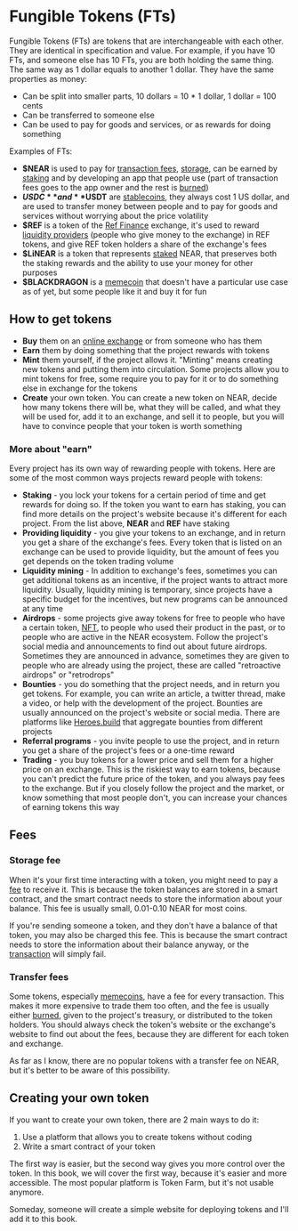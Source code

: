 # Fungible Tokens (FTs)

Fungible Tokens (FTs) are tokens that are interchangeable with each other. They
are identical in specification and value. For example, if you have 10 FTs, and someone
else has 10 FTs, you are both holding the same thing. The same way as 1 dollar equals
to another 1 dollar. They have the same properties as money:

- Can be split into smaller parts, 10 dollars = 10 * 1 dollar, 1 dollar = 100 cents
- Can be transferred to someone else
- Can be used to pay for goods and services, or as rewards for doing something

Examples of FTs:

- **$NEAR** is used to pay for [transaction fees](../lvl4/transactions.md#gas-fees),
  [storage](../lvl4/account-model/storage.mddel/storage.md), can be earned by [staking](../lvl2/staking.md) and
  by developing an app that people use (part of transaction fees goes to the app owner
  and the rest is [burned](../lvl3/burning.md))
- **$USDC** and **$USDT** are [stablecoins](../lvl2/stablecoins.md), they always cost
  1 US dollar, and are used to transfer money between people and to pay for goods and
  services without worrying about the price volatility
- **$REF** is a token of the [Ref Finance](../lvl2/exchanging-tokens-ref.md) exchange,
  it's used to reward [liquidity providers](../lvl4/providing-liquidity-ref.md) (people who give money to the exchange)
  in REF tokens, and give REF token holders a share of the exchange's fees
- **$LiNEAR** is a token that represents [staked](../lvl2/staking.md#liquid-staking) NEAR,
  that preserves both the staking rewards and the ability to use your money for other
  purposes
- **$BLACKDRAGON** is a [memecoin](../lvl3/memecoins.md) that doesn't have a particular
  use case as of yet, but some people like it and buy it for fun

## How to get tokens

- **Buy** them on an [online exchange](../lvl2/exchanging-tokens-ref.md) or from someone
  who has them
- **Earn** them by doing something that the project rewards with tokens
- **Mint** them yourself, if the project allows it. "Minting" means creating new tokens
  and putting them into circulation. Some projects allow you to mint tokens for free,
  some require you to pay for it or to do something else in exchange for the tokens
- **Create** your own token. You can create a new token on NEAR, decide how many
  tokens there will be, what they will be called, and what they will be used for,
  add it to an exchange, and sell it to people, but you will have to convince people
  that your token is worth something

### More about "earn"

Every project has its own way of rewarding people with tokens. Here are some of the most
common ways projects reward people with tokens:

- **Staking** - you lock your tokens for a certain period of time and get rewards
  for doing so. If the token you want to earn has staking, you can find more details
  on the project's website because it's different for each project. From the list above,
  **NEAR** and **REF** have staking
- **Providing liquidity** - you give your tokens to an exchange, and in return you
  get a share of the exchange's fees. Every token that is listed on an exchange can
  be used to provide liquidity, but the amount of fees you get depends on the token
  trading volume
- **Liquidity mining** - In addition to exchange's fees, sometimes you can get
  additional tokens as an incentive, if the project wants to attract more liquidity.
  Usually, liquidity mining is temporary, since projects have a specific budget for
  the incentives, but new programs can be announced at any time
- **Airdrops** - some projects give away tokens for free to people who have a certain
  token, [NFT](./nfts.md), to people who used their product in the past, or to
  people who are active in the NEAR ecosystem. Follow the project's social media
  and announcements to find out about future airdrops. Sometimes they are announced
  in advance, sometimes they are given to people who are already using the project,
  these are called "retroactive airdrops" or "retrodrops"
- **Bounties** - you do something that the project needs, and in return you get tokens.
  For example, you can write an article, a twitter thread, make a video, or help with
  the development of the project. Bounties are usually announced on the project's website
  or social media. There are platforms like [Heroes.build](https://heroes.build) that
  aggregate bounties from different projects
- **Referral programs** - you invite people to use the project, and in return you
  get a share of the project's fees or a one-time reward
- **Trading** - you buy tokens for a lower price and sell them for a higher price
  on an exchange. This is the riskiest way to earn tokens, because you can't predict
  the future price of the token, and you always pay fees to the exchange. But if you
  closely follow the project and the market, or know something that most people don't,
  you can increase your chances of earning tokens this way

## Fees

### Storage fee

When it's your first time interacting with a token, you might need to pay a [fee](../lvl4/account-model/storage.mddel/storage.md) to
receive it. This is because the token balances are stored in a smart contract, and
the smart contract needs to store the information about your balance. This fee is
usually small, 0.01-0.10 NEAR for most coins.

If you're sending someone a token, and they don't have a balance of that token,
you may also be charged this fee. This is because the smart contract needs to store
the information about their balance anyway, or the [transaction](../lvl4/transactions.md)
will simply fail.

### Transfer fees

Some tokens, especially [memecoins](../lvl3/memecoins.md), have a fee for every
transaction. This makes it more expensive to trade them too often, and the fee
is usually either [burned](../lvl3/burning.md), given to the project's treasury,
or distributed to the token holders. You should always check the token's website
or the exchange's website to find out about the fees, because they are different
for each token and exchange.

As far as I know, there are no popular tokens with a transfer fee on NEAR, but it's
better to be aware of this possibility.

## Creating your own token

If you want to create your own token, there are 2 main ways to do it:
1. Use a platform that allows you to create tokens without coding
2. Write a smart contract of your token

The first way is easier, but the second way gives you more control over the token. 
In this book, we will cover the first way, because it's easier and more accessible.
The most popular platform is Token Farm, but it's not usable anymore.

Someday, someone will create a simple website for deploying tokens and I'll add it
to this book.
